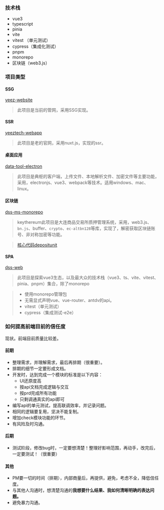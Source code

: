 ### 技术栈

* vue3
* typescript
* pinia
* vite
* vitest （单元测试）
* cypress（集成化测试）
* pnpm
* monorepo
* 区块链（web3.js）

### 项目类型

#### SSG

[yeez-website](https://e.gitee.com/YeeZTech/projects/118311/repos/YeeZTech/yeez-website/sources)

> 此项目是当前的管网，采用SSG实现。

#### SSR

[yeeztech-webapp](https://e.gitee.com/YeeZTech/projects/118311/repos/YeeZTech/yeeztech-webapp/sources)

> 此项目是老的官网，采用nuxt.js，实现的ssr。

#### 桌面应用

[data-tool-electron](https://e.gitee.com/YeeZTech/projects/202311/repos/YeeZTech/data-tool-electron/sources)

> 此项目是典枢的客户端，上传文件、本地解析文件、加密文件等主要功能，采用，electronjs、vue3、webpack等技术。适用windows、mac、linux。

#### 区块链

[dss-ms-monorepo](https://e.gitee.com/YeeZTech/projects/462005/repos/YeeZTech/dss-ms-monorepo/sources)

> keythereum此项目是大连商品交易所质押管理系统，采用，web3.js、`bn.js`、buffer、`crypto`、`ec-altbn128`等库，实现了，解密获取区块链账号、非对称加密等功能。

> [核心代码depositunit](https://e.gitee.com/YeeZTech/projects/462005/repos/YeeZTech/dss-ms-monorepo/tree/master/ctc-ms-api/depositunit)

#### SPA

[dss-web](https://e.gitee.com/YeeZTech/projects/462005/repos/YeeZTech/dss-web/sources)

> 此项目是探索vue3生态，以及最大众的技术栈（vue3、ts、vite、vitest、pinia、pnpm）集合，除了monorepo

> * 使用monorepo管理包
> * 无需显式声明vue、vue-router、antdv的api。
> * vitest（单元测试）
> * cypress（集成测试-e2e）

### 如何提高前端目前的信任度

现状。前端目前质量比较差。

#### 前期

* 整理需求，并理解需求，最后再排期（很重要）。
* 排期的细节一定要形成文档。
* 开发时，达到完成一个模块的标准是以下内容：
  * UI还原度高
  * 按api文档完成逻辑与交互
  * 按prd完成所有功能
  * 只剩调通真实的api即可
* 编写api的单元测试，提高联调效率，并记录问题。
* 相同的逻辑要复用，坚决不能复制。
* 增加check模块功能的环节。
* 有风险及时沟通。

#### 后期

* 测试阶段，修改bug时，一定要想清楚！整理好影响范围，再动手，改完后，一定要测试！（很重要）

#### 其他

* PM要一切的时间（排期），内部商量后，再提供，避免，考虑不全，降低信任度。
* 与其他人沟通时，想清楚沟通的**我想要什么结果、我如何清晰明确的表达问题。**
* 避免暴力沟通。
